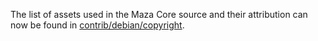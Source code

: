 The list of assets used in the Maza Core source and their attribution can now be found in [contrib/debian/copyright](../contrib/debian/copyright).
